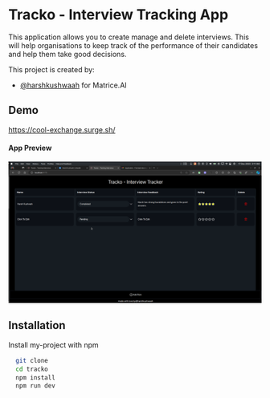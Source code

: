 # Tracko - Interview Tracking App

This application allows you to create manage and delete interviews. This will help organisations to keep track of the performance of their candidates and help them take good decisions.

This project is created by:

- [@harshkushwaah](https://github.com/harshkushwaah) for Matrice.AI



## Demo

https://cool-exchange.surge.sh/

#### App Preview
![Preview](/public/Isolated.png "Tracko - Preview")
## Installation

Install my-project with npm

```bash
  git clone 
  cd tracko
  npm install
  npm run dev
```
    